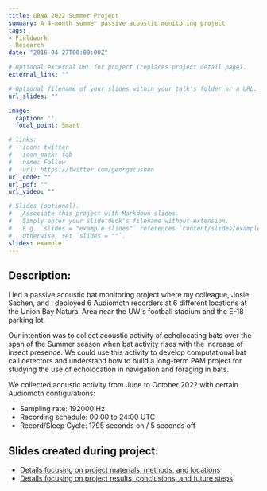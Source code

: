 ```yaml
---
title: UBNA 2022 Summer Project
summary: A 4-month summer passive acoustic monitoring project
tags:
- Fieldwork
- Research
date: "2016-04-27T00:00:00Z"

# Optional external URL for project (replaces project detail page).
external_link: ""

# Optional filename of your slides within your talk's folder or a URL.
url_slides: ""

image:
  caption: ''
  focal_point: Smart

# links:
# - icon: twitter
#   icon_pack: fab
#   name: Follow
#   url: https://twitter.com/georgecushen
url_code: ""
url_pdf: ""
url_video: ""

# Slides (optional).
#   Associate this project with Markdown slides.
#   Simply enter your slide deck's filename without extension.
#   E.g. `slides = "example-slides"` references `content/slides/example-slides.md`.
#   Otherwise, set `slides = ""`.
slides: example
---
```


## Description:

I led a passive acoustic bat monitoring project where my colleague, Josie Sachen, and I deployed 6 Audiomoth recorders at 6 different locations at the Union Bay Natural Area near the UW's football stadium and the E-18 parking lot.

Our intention was to collect acoustic activity of echolocating bats over the span of the Summer season when bat activity rises with the increase of insect presence. We could use this activity to develop computational bat call detectors and understand how to build a long-term PAM project for studying the use of echolocation in navigation and foraging in bats.

We collected acoustic activity from June to October 2022 with certain Audiomoth configurations:
- Sampling rate: 192000 Hz 
- Recording schedule: 00:00 to 24:00 UTC
- Record/Sleep Cycle: 1795 seconds on / 5 seconds off

## Slides created during project:

- [Details focusing on project materials, methods, and locations](./20220830_summer.pdf)
- [Details focusing on project results, conclusions, and future steps](./20221109_recap.pdf)
